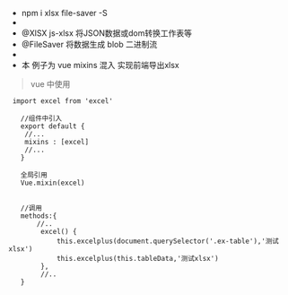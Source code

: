 
 * npm i xlsx file-saver -S
 *
 * @XlSX js-xlsx 将JSON数据或dom转换工作表等
 * @FileSaver  将数据生成 blob 二进制流
 *
 * 本 例子为 vue mixins 混入 实现前端导出xlsx

> vue 中使用

```
 import excel from 'excel'

   //组件中引入
   export default {
    //...
    mixins : [excel]
    //...
   }
   
   全局引用
   Vue.mixin(excel)


   //调用
   methods:{
       //..
        excel() {
            this.excelplus(document.querySelector('.ex-table'),'测试xlsx')
            this.excelplus(this.tableData,'测试xlsx')
        },
        //..
   }
```